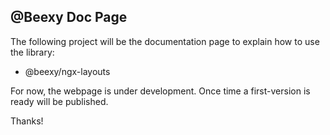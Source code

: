 ## @Beexy Doc Page

The following project will be the documentation page to explain how to use the library: 

* @beexy/ngx-layouts

For now, the webpage is under development. Once time a first-version is ready will be published.

Thanks!